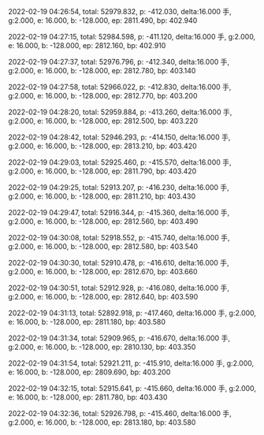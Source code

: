 2022-02-19 04:26:54, total: 52979.832, p: -412.030, delta:16.000 手, g:2.000, e: 16.000, b: -128.000, ep: 2811.490, bp: 402.940

2022-02-19 04:27:15, total: 52984.598, p: -411.120, delta:16.000 手, g:2.000, e: 16.000, b: -128.000, ep: 2812.160, bp: 402.910

2022-02-19 04:27:37, total: 52976.796, p: -412.340, delta:16.000 手, g:2.000, e: 16.000, b: -128.000, ep: 2812.780, bp: 403.140

2022-02-19 04:27:58, total: 52966.022, p: -412.830, delta:16.000 手, g:2.000, e: 16.000, b: -128.000, ep: 2812.770, bp: 403.200

2022-02-19 04:28:20, total: 52959.884, p: -413.260, delta:16.000 手, g:2.000, e: 16.000, b: -128.000, ep: 2812.500, bp: 403.220

2022-02-19 04:28:42, total: 52946.293, p: -414.150, delta:16.000 手, g:2.000, e: 16.000, b: -128.000, ep: 2813.210, bp: 403.420

2022-02-19 04:29:03, total: 52925.460, p: -415.570, delta:16.000 手, g:2.000, e: 16.000, b: -128.000, ep: 2811.790, bp: 403.420

2022-02-19 04:29:25, total: 52913.207, p: -416.230, delta:16.000 手, g:2.000, e: 16.000, b: -128.000, ep: 2811.210, bp: 403.430

2022-02-19 04:29:47, total: 52916.344, p: -415.360, delta:16.000 手, g:2.000, e: 16.000, b: -128.000, ep: 2812.560, bp: 403.490

2022-02-19 04:30:08, total: 52918.552, p: -415.740, delta:16.000 手, g:2.000, e: 16.000, b: -128.000, ep: 2812.580, bp: 403.540

2022-02-19 04:30:30, total: 52910.478, p: -416.610, delta:16.000 手, g:2.000, e: 16.000, b: -128.000, ep: 2812.670, bp: 403.660

2022-02-19 04:30:51, total: 52912.928, p: -416.080, delta:16.000 手, g:2.000, e: 16.000, b: -128.000, ep: 2812.640, bp: 403.590

2022-02-19 04:31:13, total: 52892.918, p: -417.460, delta:16.000 手, g:2.000, e: 16.000, b: -128.000, ep: 2811.180, bp: 403.580

2022-02-19 04:31:34, total: 52909.965, p: -416.670, delta:16.000 手, g:2.000, e: 16.000, b: -128.000, ep: 2810.130, bp: 403.350

2022-02-19 04:31:54, total: 52921.211, p: -415.910, delta:16.000 手, g:2.000, e: 16.000, b: -128.000, ep: 2809.690, bp: 403.200

2022-02-19 04:32:15, total: 52915.641, p: -415.660, delta:16.000 手, g:2.000, e: 16.000, b: -128.000, ep: 2811.780, bp: 403.430

2022-02-19 04:32:36, total: 52926.798, p: -415.460, delta:16.000 手, g:2.000, e: 16.000, b: -128.000, ep: 2813.180, bp: 403.580